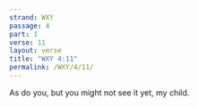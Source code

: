 ```yaml
---
strand: WXY
passage: 4
part: 1
verse: 11
layout: verse
title: "WXY 4:11"
permalink: /WXY/4/11/
---
```

As do you, but you might not see it yet, my child.
